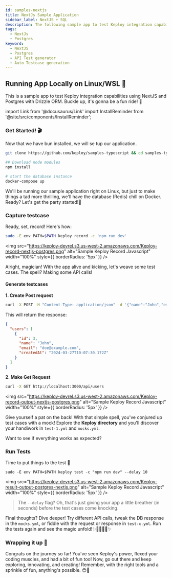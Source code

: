 ```yaml
---
id: samples-nextjs
title: NextJs Sample Application
sidebar_label: NextJS + SQL
description: The following sample app to test Keploy integration capabilities using NextJS,Drizzle and Postgres.
tags:
  - NextJs
  - Postgres
keyword:
  - NextJS
  - Postgres
  - API Test generator
  - Auto Testcase generation
---
```


## Running App Locally on Linux/WSL 🐧

This is a sample app to test Keploy integration capabilities using NextJS and Postgres with Drizzle ORM. Buckle up, it's gonna be a fun ride! 🎢

import Link from '@docusaurus/Link'
import InstallReminder from '@site/src/components/InstallReminder';

<InstallReminder />

### Get Started! 🎬

Now that we have bun installed, we will se tup our application.

```bash
git clone https://github.com/keploy/samples-typescript && cd samples-typscript/nextjs-postgres

## Download node modules
npm install

# start the database instance
docker-compose up
```

We'll be running our sample application right on Linux, but just to make things a tad more thrilling, we'll have the database (Redis) chill on Docker. Ready? Let's get the party started!🎉

### Capture testcase

Ready, set, record! Here's how:

```bash
sudo -E env PATH=$PATH keploy record -c 'npm run dev'
```

<img src="https://keploy-devrel.s3.us-west-2.amazonaws.com/Keploy-record-nextjs-postgres.png" alt="Sample Keploy Record Javascript" width="100%" style={{ borderRadius: '5px' }} />

Alright, magician! With the app alive and kicking, let's weave some test cases. The spell? Making some API calls!

#### Generate testcases

**1. Create Post request**

```sh
curl -X POST -H "Content-Type: application/json" -d '{"name":"John","email":"doe@example.com"}' http://localhost:3000/api/users
```

This will return the response:

```json
{
  "users": [
    {
      "id": 3,
      "name": "John",
      "email": "doe@example.com",
      "createdAt": "2024-03-27T10:07:30.172Z"
    }
  ]
}
```

**2. Make Get Request**

```sh
curl -X GET http://localhost:3000/api/users
```

<img src="https://keploy-devrel.s3.us-west-2.amazonaws.com/Keploy-record-output-nextjs-postgres.png" alt="Sample Keploy Record Javascript" width="100%" style={{ borderRadius: '5px' }} />

Give yourself a pat on the back! With that simple spell, you've conjured up test cases with a mock! Explore the **Keploy directory** and you'll discover your handiwork in `test-1.yml` and `mocks.yml`.

Want to see if everything works as expected?

### Run Tests

Time to put things to the test 🧪

```shell
sudo -E env PATH=$PATH keploy test -c "npm run dev" --delay 10
```

<img src="https://keploy-devrel.s3.us-west-2.amazonaws.com/Keploy-result-output-postgres-nextjs.png" alt="Sample Keploy Record Javascript" width="100%" style={{ borderRadius: '5px' }} />

> The `--delay` flag? Oh, that's just giving your app a little breather (in seconds) before the test cases come knocking.

Final thoughts? Dive deeper! Try different API calls, tweak the DB response in the `mocks.yml`, or fiddle with the request or response in `test-x.yml`. Run the tests again and see the magic unfold!✨👩‍💻👨‍💻✨

### Wrapping it up 🎉

Congrats on the journey so far! You've seen Keploy's power, flexed your coding muscles, and had a bit of fun too! Now, go out there and keep exploring, innovating, and creating! Remember, with the right tools and a sprinkle of fun, anything's possible. 😊🚀
